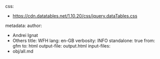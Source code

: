 css:
- https://cdn.datatables.net/1.10.20/css/jquery.dataTables.css

metadata:
  author:
  - Andrei Ignat
  - Others
  title: WFH
  lang: en-GB
verbosity: INFO
standalone: true
from: gfm
to: html
output-file: output.html
input-files: 
- obj/all.md
